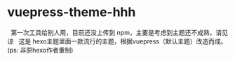 # vuepress-theme-hhh
 
第一次工具给别人用，目前还没上传到 npm，主要是考虑到主题还不成熟，请见谅
 
这是 hexo主题里面一款流行的主题，根据vuepress（默认主题）改造而成。(ps: 非原hexo作者重制)
